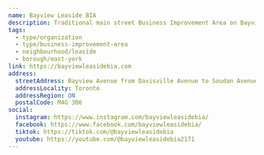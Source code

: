 ```yaml
---
name: Bayview Leaside BIA
description: Traditional main street Business Improvement Area on Bayview Avenue, featuring an impressive collection of independent restaurants, cafes, specialty retail shops, and personal service establishments
tags:
  - type/organization
  - type/business-improvement-area
  - neighbourhood/leaside
  - borough/east-york
link: https://bayviewleasidebia.com
address:
  streetAddress: Bayview Avenue from Davisville Avenue to Soudan Avenue
  addressLocality: Toronto
  addressRegion: ON
  postalCode: M4G 3B6
social:
  instagram: https://www.instagram.com/bayviewleasidebia/
  facebook: https://www.facebook.com/bayviewleasidebia/
  tiktok: https://tiktok.com/@bayviewleasidebia
  youtube: https://youtube.com/@bayviewleasidebia2171
---
```

